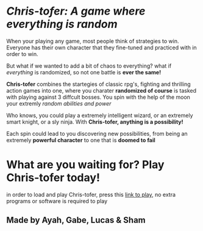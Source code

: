 # *Chris-tofer: A game where everything is __random__* 

When your playing any game, most people think of strategies to win. Everyone has their own character that they fine-tuned and practiced with in order to win. 

But what if we wanted to add a bit of chaos to everything? what if *everything* is randomized, so not one battle is **ever the same!**

**Chris-tofer** combines the startegies of classic rpg's, fighting and thrilling action games into one, where you charater **randomized of course** is tasked with playing against 3 diffcult bosses. You spin with the help of the moon your extremly *random abilities and power*

Who knows, you could play a extremely intelligent wizard, or an extremely smart knight, or a sly ninja. With **Chris-tofer, anything is a possibility!**

Each spin could lead to you discovering new possibilities, from being an extremely **powerful character** to one that is **doomed to fail**

# What are you waiting for? Play Chris-tofer today!

in order to load and play Chris-tofer, press this [link to play](https://number1bidoof.github.io/Chris-topher/), no extra programs or software is required to play

## Made by Ayah, Gabe, Lucas & Sham

